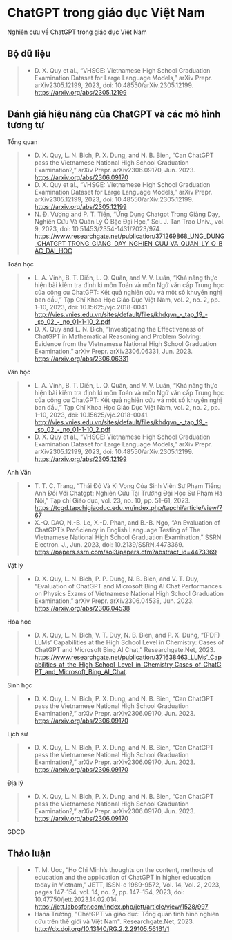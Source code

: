 # ChatGPT trong giáo dục Việt Nam
Nghiên cứu về ChatGPT trong giáo dục Việt Nam

## Bộ dữ liệu 
> * D. X. Quy et al., “VHSGE: Vietnamese High School Graduation Examination Dataset for Large Language Models,” arXiv Prepr. arXiv2305.12199, 2023, doi: 10.48550/arXiv.2305.12199. https://arxiv.org/abs/2305.12199
## Đánh giá hiệu năng của ChatGPT và các mô hình tương tự

Tổng quan

> *  D. X. Quy, L. N. Bich, P. X. Dung, and N. B. Bien, “Can ChatGPT pass the Vietnamese National High School Graduation Examination?,” arXiv Prepr. arXiv2306.09170, Jun. 2023. https://arxiv.org/abs/2306.09170
> *  D. X. Quy et al., “VHSGE: Vietnamese High School Graduation Examination Dataset for Large Language Models,” arXiv Prepr. arXiv2305.12199, 2023, doi: 10.48550/arXiv.2305.12199. https://arxiv.org/abs/2305.12199
> *  N. Đ. Vượng and P. T. Tiến, “Ứng Dụng Chatgpt Trong Giảng Dạy, Nghiên Cứu Và Quản Lý Ở Bậc Đại Học,” Sci. J. Tan Trao Univ., vol. 9, 2023, doi: 10.51453/2354-1431/2023/974. https://www.researchgate.net/publication/371269868_UNG_DUNG_CHATGPT_TRONG_GIANG_DAY_NGHIEN_CUU_VA_QUAN_LY_O_BAC_DAI_HOC

Toán học
> *  L. A. Vinh, B. T. Diển, L. Q. Quân, and V. V. Luân, “Khả năng thực hiện bài kiểm tra định kì môn Toán và môn Ngữ văn cấp Trung học của công cụ ChatGPT: Kết quả nghiên cứu và một số khuyến nghị ban đầu,” Tạp Chí Khoa Học Giáo Dục Việt Nam, vol. 2, no. 2, pp. 1–10, 2023, doi: 10.15625/vjc.2018-0041. http://vjes.vnies.edu.vn/sites/default/files/khdgvn_-_tap_19_-_so_02_-_no_01-1-10_2.pdf
> *  D. X. Quy and L. N. Bich, “Investigating the Effectiveness of ChatGPT in Mathematical Reasoning and Problem Solving: Evidence from the Vietnamese National High School Graduation Examination,” arXiv Prepr. arXiv2306.06331, Jun. 2023. https://arxiv.org/abs/2306.06331

Văn học
> *  L. A. Vinh, B. T. Diển, L. Q. Quân, and V. V. Luân, “Khả năng thực hiện bài kiểm tra định kì môn Toán và môn Ngữ văn cấp Trung học của công cụ ChatGPT: Kết quả nghiên cứu và một số khuyến nghị ban đầu,” Tạp Chí Khoa Học Giáo Dục Việt Nam, vol. 2, no. 2, pp. 1–10, 2023, doi: 10.15625/vjc.2018-0041. http://vjes.vnies.edu.vn/sites/default/files/khdgvn_-_tap_19_-_so_02_-_no_01-1-10_2.pdf
> *  D. X. Quy et al., “VHSGE: Vietnamese High School Graduation Examination Dataset for Large Language Models,” arXiv Prepr. arXiv2305.12199, 2023, doi: 10.48550/arXiv.2305.12199. https://arxiv.org/abs/2305.12199

Anh Văn
> * T. T. C. Trang, “Thái Độ Và Kì Vọng Của Sinh Viên Sư Phạm Tiếng Anh Đối Với Chatgpt: Nghiên Cứu Tại Trường Đại Học Sư Phạm Hà Nội,” Tạp chí Giáo dục, vol. 23, no. 10, pp. 51–61, 2023. https://tcgd.tapchigiaoduc.edu.vn/index.php/tapchi/article/view/767
> *  X.-Q. DAO, N.-B. Le, X.-D. Phan, and B.-B. Ngo, “An Evaluation of ChatGPT’s Proficiency in English Language Testing of The Vietnamese National High School Graduation Examination,” SSRN Electron. J., Jun. 2023, doi: 10.2139/SSRN.4473369. https://papers.ssrn.com/sol3/papers.cfm?abstract_id=4473369

Vật lý
> *  D. X. Quy, L. N. Bich, P. P. Dung, N. B. Bien, and V. T. Duy, “Evaluation of ChatGPT and Microsoft Bing AI Chat Performances on Physics Exams of Vietnamese National High School Graduation Examination,” arXiv Prepr. arXiv2306.04538, Jun. 2023. https://arxiv.org/abs/2306.04538

Hóa học
> *  D. X. Quy, L. N. Bich, V. T. Duy, N. B. Bien, and P. X. Dung, “(PDF) LLMs’ Capabilities at the High School Level in Chemistry: Cases of ChatGPT and Microsoft Bing AI Chat,” Researchgate.Net, 2023. https://www.researchgate.net/publication/371638463_LLMs’_Capabilities_at_the_High_School_Level_in_Chemistry_Cases_of_ChatGPT_and_Microsoft_Bing_AI_Chat.

Sinh học
> *  D. X. Quy, L. N. Bich, P. X. Dung, and N. B. Bien, “Can ChatGPT pass the Vietnamese National High School Graduation Examination?,” arXiv Prepr. arXiv2306.09170, Jun. 2023. https://arxiv.org/abs/2306.09170

Lịch sử
> *  D. X. Quy, L. N. Bich, P. X. Dung, and N. B. Bien, “Can ChatGPT pass the Vietnamese National High School Graduation Examination?,” arXiv Prepr. arXiv2306.09170, Jun. 2023. https://arxiv.org/abs/2306.09170

Địa lý
> *  D. X. Quy, L. N. Bich, P. X. Dung, and N. B. Bien, “Can ChatGPT pass the Vietnamese National High School Graduation Examination?,” arXiv Prepr. arXiv2306.09170, Jun. 2023. https://arxiv.org/abs/2306.09170

GDCD

## Thảo luận
> * T. M. Uoc, “Ho Chi Minh’s thoughts on the content, methods of education and the application of ChatGPT in higher education today in Vietnam,” JETT, ISSN-e 1989-9572, Vol. 14, Vol. 2, 2023, pages 147-154, vol. 14, no. 2, pp. 147–154, 2023, doi: 10.47750/jett.2023.14.02.014. https://jett.labosfor.com/index.php/jett/article/view/1528/997
> *  Hana Trương, "ChatGPT và giáo dục: Tổng quan tình hình nghiên cứu trên thế giới và Việt Nam". Researchgate.Net, 2023. http://dx.doi.org/10.13140/RG.2.2.29105.56161/1
